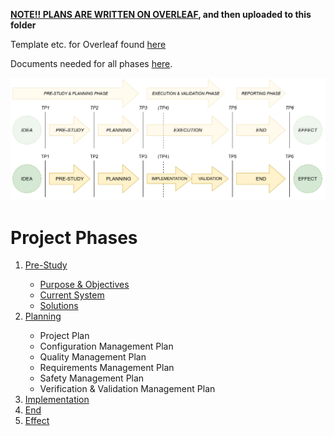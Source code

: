 <b><ins>NOTE!! PLANS ARE WRITTEN ON OVERLEAF</ins>, and then uploaded to this folder</b>

Template etc. for Overleaf found <a href="https://github.com/MDU-C2/Intelligent-Drone-Swarm/tree/main/cheat-sheets/latex">here</a>



Documents needed for all phases <a href="https://github.com/MDU-C2/Intelligent-Drone-Swarm/tree/main/project-phases/governing-docs">here</a>.

<img src="https://github.com/MDU-C2/Intelligent-Drone-Swarm/blob/main/images/project-phases-V2.png" alt="Project phases">

<h1>Project Phases</h1>
<ol>
  <li><a href="https://github.com/MDU-C2/Intelligent-Drone-Swarm/tree/main/project-phases/pre-study">Pre-Study</a></li>
    <ul>
      <li><a href="https://github.com/MDU-C2/Intelligent-Drone-Swarm/blob/main/project-phases/pre-study/purpose-goals.md">Purpose & Objectives</a></li>
      <li><a href="https://github.com/MDU-C2/Intelligent-Drone-Swarm/blob/main/project-phases/pre-study/current-system.md">Current System</a></li>
      <li><a href="https://github.com/MDU-C2/Intelligent-Drone-Swarm/blob/main/project-phases/pre-study/solutions.md">Solutions</a></li>
    </ul>
  <li><a href="https://github.com/MDU-C2/Intelligent-Drone-Swarm/tree/main/project-phases/planning">Planning</a></li>
    <ul>
      <li>Project Plan</li>
      <li>Configuration Management Plan</li>
      <li>Quality Management Plan</li>
      <li>Requirements Management Plan</li>
      <li>Safety Management Plan</li>
      <li>Verification & Validation Management Plan</li>
    </ul>
  <li><a href="https://github.com/MDU-C2/Intelligent-Drone-Swarm/tree/main/project-phases/implementation">Implementation</a></li>
  <li><a href="https://github.com/MDU-C2/Intelligent-Drone-Swarm/tree/main/project-phases/end">End</a></li>
  <li><a href="https://github.com/MDU-C2/Intelligent-Drone-Swarm/tree/main/project-phases/effect">Effect</a></li>
</ol>
